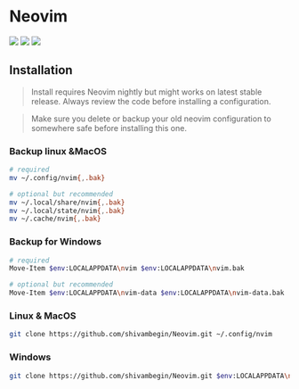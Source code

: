 # Neovim

<a href="https://dotfyle.com/shivambegin/neovim"><img src="https://dotfyle.com/shivambegin/neovim/badges/plugins?style=social" /></a>
<a href="https://dotfyle.com/shivambegin/neovim"><img src="https://dotfyle.com/shivambegin/neovim/badges/leaderkey?style=social" /></a>
<a href="https://dotfyle.com/shivambegin/neovim"><img src="https://dotfyle.com/shivambegin/neovim/badges/plugin-manager?style=social" /></a>

## Installation
 > Install requires Neovim nightly but might works on latest stable release. Always review the code before installing a configuration.

> Make sure you delete or backup your old neovim configuration to somewhere safe before installing this one.

### Backup linux &MacOS

```bash
# required
mv ~/.config/nvim{,.bak}

# optional but recommended
mv ~/.local/share/nvim{,.bak}
mv ~/.local/state/nvim{,.bak}
mv ~/.cache/nvim{,.bak}
```

### Backup for Windows

```bash
# required
Move-Item $env:LOCALAPPDATA\nvim $env:LOCALAPPDATA\nvim.bak

# optional but recommended
Move-Item $env:LOCALAPPDATA\nvim-data $env:LOCALAPPDATA\nvim-data.bak
```

### Linux & MacOS

```bash
git clone https://github.com/shivambegin/Neovim.git ~/.config/nvim
```

### Windows

```bash
git clone https://github.com/shivambegin/Neovim.git $env:LOCALAPPDATA\nvim
```

